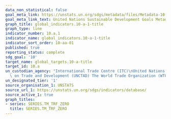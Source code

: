 ```yaml
---
data_non_statistical: false
goal_meta_link: https://unstats.un.org/sdgs/metadata/files/Metadata-10-0A-01.pdf
goal_meta_link_text: United Nations Sustainable Development Goals Metadata (pdf 564kB)
graph_title: global_indicators.10-a-1-title
graph_type: line
indicator_number: 10.a.1
indicator_name: global_indicators.10-a-1-title
indicator_sort_order: 10-aa-01
published: true
reporting_status: complete
sdg_goal: '10'
target_name: global_targets.10-a-title
target_id: 10.a
un_custodian_agency: "International Trade Centre (ITC)\nUnited Nations Conference\
  \ on Trade and Development (UNCTAD) The World Trade Organization (WTO)"
un_designated_tier: '1'
source_organisation_1: UNSTATS
source_url_1: https://unstats.un.org/sdgs/indicators/database/
source_active_1: true
graph_titles:
- series: SERIES.TM_TRF_ZERO
  title: SERIES.TM_TRF_ZERO
---
```

